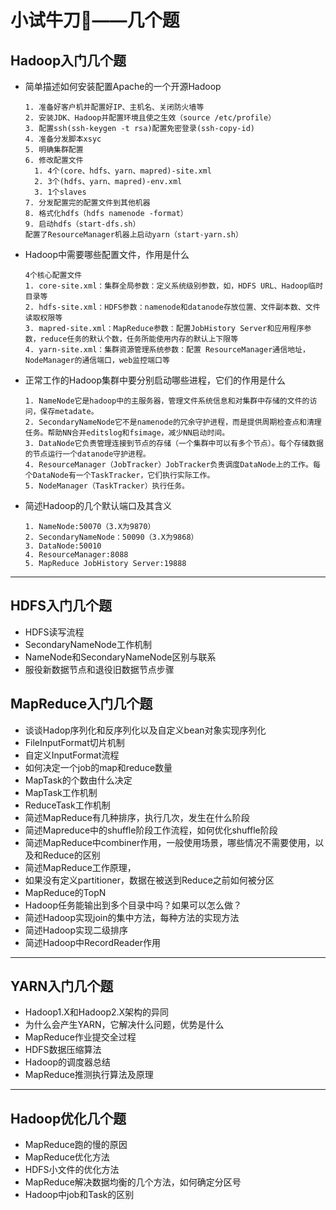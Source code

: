 # 小试牛刀🐂——几个题

## Hadoop入门几个题

- 简单描述如何安装配置Apache的一个开源Hadoop

  ```
  1. 准备好客户机并配置好IP、主机名、关闭防火墙等
  2. 安装JDK、Hadoop并配置环境且使之生效（source /etc/profile）
  3. 配置ssh(ssh-keygen -t rsa)配置免密登录(ssh-copy-id)
  4. 准备分发脚本xsyc
  5. 明确集群配置
  6. 修改配置文件
  	1. 4个(core、hdfs、yarn、mapred)-site.xml
  	2. 3个(hdfs、yarn、mapred)-env.xml
  	3. 1个slaves
  7. 分发配置完的配置文件到其他机器
  8. 格式化hdfs（hdfs namenode -format）
  9. 启动hdfs（start-dfs.sh）
  配置了ResourceManager机器上启动yarn（start-yarn.sh）
  ```

- Hadoop中需要哪些配置文件，作用是什么

  ```
  4个核心配置文件
  1. core-site.xml：集群全局参数：定义系统级别参数，如，HDFS URL、Hadoop临时目录等
  2. hdfs-site.xml：HDFS参数：namenode和datanode存放位置、文件副本数、文件读取权限等
  3. mapred-site.xml：MapReduce参数：配置JobHistory Server和应用程序参数，reduce任务的默认个数，任务所能使用内存的默认上下限等
  4. yarn-site.xml：集群资源管理系统参数：配置 ResourceManager通信地址，NodeManager的通信端口，web监控端口等
  ```

- 正常工作的Hadoop集群中要分别启动哪些进程，它们的作用是什么

  ```
  1. NameNode它是hadoop中的主服务器，管理文件系统信息和对集群中存储的文件的访问，保存metadate。
  2. SecondaryNameNode它不是namenode的冗余守护进程，而是提供周期检查点和清理任务。帮助NN合并editslog和fsimage，减少NN启动时间。
  3. DataNode它负责管理连接到节点的存储（一个集群中可以有多个节点）。每个存储数据的节点运行一个datanode守护进程。
  4. ResourceManager（JobTracker）JobTracker负责调度DataNode上的工作。每个DataNode有一个TaskTracker，它们执行实际工作。
  5. NodeManager（TaskTracker）执行任务。
  ```

- 简述Hadoop的几个默认端口及其含义

  ```
  1. NameNode:50070（3.X为9870）
  2. SecondaryNameNode：50090（3.X为9868）
  3. DataNode:50010
  4. ResourceManager:8088
  5. MapReduce JobHistory Server:19888
  ```

-----

## HDFS入门几个题

- HDFS读写流程
- SecondaryNameNode工作机制
- NameNode和SecondaryNameNode区别与联系
- 服役新数据节点和退役旧数据节点步骤

## MapReduce入门几个题

- 谈谈Hadop序列化和反序列化以及自定义bean对象实现序列化
- FileInputFormat切片机制
- 自定义InputFormat流程
- 如何决定一个job的map和reduce数量
- MapTask的个数由什么决定
- MapTask工作机制
- ReduceTask工作机制
- 简述MapReduce有几种排序，执行几次，发生在什么阶段
- 简述Mapreduce中的shuffle阶段工作流程，如何优化shuffle阶段
- 简述MapReduce中combiner作用，一般使用场景，哪些情况不需要使用，以及和Reduce的区别
- 简述MapReduce工作原理，
- 如果没有定义partitioner，数据在被送到Reduce之前如何被分区
- MapReduce的TopN
- Hadoop任务能输出到多个目录中吗？如果可以怎么做？
- 简述Hadoop实现join的集中方法，每种方法的实现方法
- 简述Hadoop实现二级排序
- 简述Hadoop中RecordReader作用

-----

## YARN入门几个题

- Hadoop1.X和Hadoop2.X架构的异同
- 为什么会产生YARN，它解决什么问题，优势是什么
- MapReduce作业提交全过程
- HDFS数据压缩算法
- Hadoop的调度器总结
- MapReduce推测执行算法及原理

-----

## Hadoop优化几个题

- MapReduce跑的慢的原因
- MapReduce优化方法
- HDFS小文件的优化方法
- MapReduce解决数据均衡的几个方法，如何确定分区号
- Hadoop中job和Task的区别